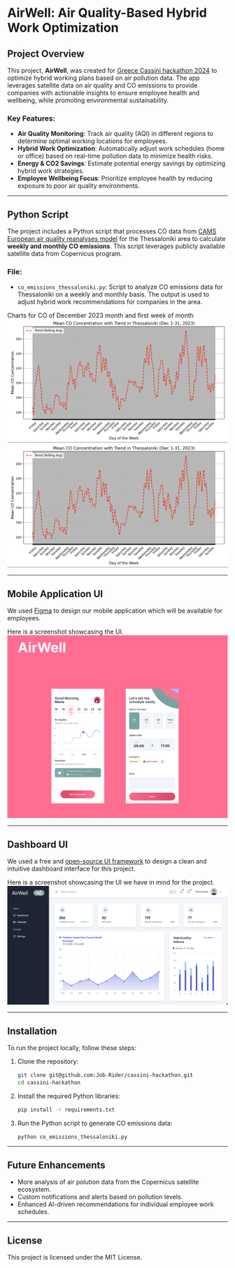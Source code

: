 # AirWell: Air Quality-Based Hybrid Work Optimization

## Project Overview

This project, **AirWell**, was created for [Greece Cassini hackathon 2024](https://www.cassini.eu/hackathons/greece) to optimize hybrid working plans based on air pollution data. The app leverages satellite data on air quality and CO emissions to provide companies with actionable insights to ensure employee health and wellbeing, while promoting environmental sustainability.

### Key Features:
- **Air Quality Monitoring**: Track air quality (AQI) in different regions to determine optimal working locations for employees.
- **Hybrid Work Optimization**: Automatically adjust work schedules (home or office) based on real-time pollution data to minimize health risks.
- **Energy & CO2 Savings**: Estimate potential energy savings by optimizing hybrid work strategies.
- **Employee Wellbeing Focus**: Prioritize employee health by reducing exposure to poor air quality environments.

---

## Python Script

The project includes a Python script that processes CO data from [CAMS European air quality reanalyses model](https://ads.atmosphere.copernicus.eu/cdsapp#!/dataset/cams-europe-air-quality-reanalyses?tab=overview) for the Thessaloniki area to calculate **weekly and monthly CO emissions**. This script leverages publicly available satellite data from Copernicus program.

### File:
- `co_emissions_thessaloniki.py`: Script to analyze CO emissions data for Thessaloniki on a weekly and monthly basis. The output is used to adjust hybrid work recommendations for companies in the area.

Charts for CO of December 2023 month and first week of month
![December 2023](Monthly-CO.png)
![1st week of December 2023](Monthly-CO.png)

---

## Mobile Application UI

We used [Figma](https://www.figma.com/design/EZCWyCGPDHCm0JYRVKlDrs/AirWell?node-id=0-1&t=DcEwEb5okAKBDt87-1) to design our mobile application which will be available for employees.

Here is a screenshot showcasing the UI.
![Mobile App Preview](Mobile-App.png)

---

## Dashboard UI

We used a free and [open-source UI framework](https://github.com/TailAdmin/free-nextjs-admin-dashboard) to design a clean and intuitive dashboard interface for this project.

Here is a screenshot showcasing the UI we have in mind for the project.
![Dashboard Preview](Dashboard.png)

---

## Installation

To run the project locally, follow these steps:

1. Clone the repository:
    ```bash
    git clone git@github.com:Job-Rider/cassini-hackathon.git
    cd cassini-hackathon
    ```

2. Install the required Python libraries:
    ```bash
    pip install -r requirements.txt
    ```

3. Run the Python script to generate CO emissions data:
    ```bash
    python co_emissions_thessaloniki.py
    ```

---

## Future Enhancements

- More analysis of air polution data from the Copernicus satellite ecosystem.
- Custom notifications and alerts based on pollution levels.
- Enhanced AI-driven recommendations for individual employee work schedules.

---

## License

This project is licensed under the MIT License.
